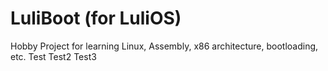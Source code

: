 # LuliBoot (for LuliOS)

Hobby Project for learning Linux, Assembly, x86 architecture, bootloading, etc.
Test
Test2
Test3

